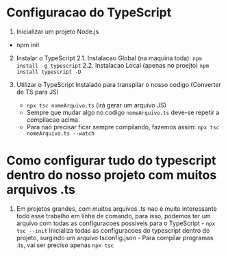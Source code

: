 # Configuracao do TypeScript

1. Inicializar um projeto Node.js
- npm init 

2. Instalar o TypeScript
    2.1. Instalacao Global (na maquina toda): `npm install -g typescript`
    2.2. Instalacao Local (apenas no proejto)  `npm install typescript -D`

3. Utilizar o TypeScript instalado para transpilar o nosso codigo (Converter de TS para JS)
    - `npx tsc nomeArquivo.ts` (irá gerar um arquivo JS)
    - Sempre que mudar algo no codigo `nomeArquivo.ts` deve-se repetir a compilacao acima.
    - Para nao precisar ficar sempre compilando, fazemos assim: `npx tsc nomeArquivo.ts --watch`

# Como configurar tudo do typescript dentro do nosso projeto com muitos arquivos .ts

1.   Em projetos grandes, com muitos arquivos .ts nao é muito interessante todo esse trabalho em linha de comando, para isso, podemos ter um arquivo com todas as configuracoes possiveis para o TypeScript
    - `npx tsc --init` Inicializa todas as configuracoes do typescript dentro do projeto, surgindo um arquivo tsconfig.json
    - Para compilar programas .ts, vai ser preciso apenas `npx tsc`